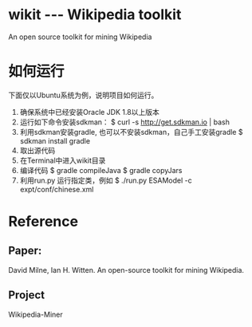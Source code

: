 # wikit --- Wikipedia toolkit
An open source toolkit for mining Wikipedia

# 如何运行
下面仅以Ubuntu系统为例，说明项目如何运行。

1. 确保系统中已经安装Oracle JDK 1.8以上版本
2. 运行如下命令安装sdkman：
        $ curl -s http://get.sdkman.io | bash
3. 利用sdkman安装gradle, 也可以不安装sdkman，自己手工安装gradle
        $ sdkman install gradle
4. 取出源代码
5. 在Terminal中进入wikit目录
6. 编译代码
        $ gradle compileJava
        $ gradle copyJars
7. 利用run.py 运行指定类，例如
        $ ./run.py ESAModel -c expt/conf/chinese.xml


# Reference

Paper:
------------
David Milne, Ian H. Witten. An open-source toolkit for mining Wikipedia. 

Project
--------------
Wikipedia-Miner
